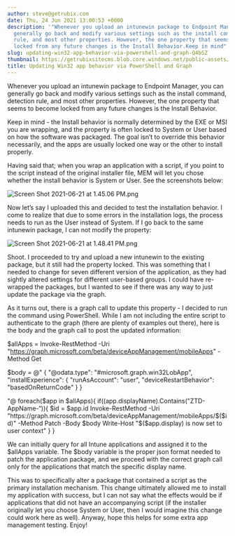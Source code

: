 ```yaml
---
author: steve@getrubix.com
date: Thu, 24 Jun 2021 13:00:53 +0000
description: '"Whenever you upload an intunewin package to Endpoint Manager, you can
  generally go back and modify various settings such as the install command, detection
  rule, and most other properties. However, the one property that seems to become
  locked from any future changes is the Install Behavior.Keep in mind"'
slug: updating-win32-app-behavior-via-powershell-and-graph-Q4bSZ
thumbnail: https://getrubixsitecms.blob.core.windows.net/public-assets/content/v1/logo512.png
title: Updating Win32 app behavior via PowerShell and Graph
---
```


Whenever you upload an intunewin package to Endpoint Manager, you can generally go back and modify various settings such as the install command, detection rule, and most other properties. However, the one property that seems to become locked from any future changes is the Install Behavior.

Keep in mind - the Install behavior is normally determined by the EXE or MSI you are wrapping, and the property is often locked to System or User based on how the software was packaged. The goal isn’t to override this behavior necessarily, and the apps are usually locked one way or the other to install properly.

Having said that; when you wrap an application with a script, if you point to the script instead of the original installer file, MEM will let you chose whether the install behavior is System or User. See the screenshots below:

![Screen Shot 2021-06-21 at 1.45.06 PM.png](https://getrubixsitecms.blob.core.windows.net/public-assets/content/v1/5dd365a31aa1fd743bc30b8e/1624539465543-X8FQ6RIM9IDN17DZMTDM/Screen+Shot+2021-06-21+at+1.45.06+PM.png)

Now let’s say I uploaded this and decided to test the installation behavior. I come to realize that due to some errors in the installation logs, the process needs to run as the User instead of System. If I go back to the same intunewin package, I can not modify the property:

![Screen Shot 2021-06-21 at 1.48.41 PM.png](https://getrubixsitecms.blob.core.windows.net/public-assets/content/v1/5dd365a31aa1fd743bc30b8e/1624539491572-MKPPS6YFMGKN882SVGZA/Screen+Shot+2021-06-21+at+1.48.41+PM.png)

Shoot. I proceeded to try and upload a new intunewin to the existing package, but it still had the property locked. This was something that I needed to change for seven different version of the application, as they had sightly altered settings for different user-based groups. I could have re-wrapped the packages, but I wanted to see if there was any way to just update the package via the graph.

As it turns out, there is a graph call to update this property - I decided to run the command using PowerShell. While I am not including the entire script to authenticate to the graph (there are plenty of examples out there), here is the body and the graph call to post the updated information:

$allApps = Invoke-RestMethod -Uri "https://graph.microsoft.com/beta/deviceAppManagement/mobileApps" -Method Get

$body = @"
{
 "@odata.type": "#microsoft.graph.win32LobApp",
 "installExperience": {
 "runAsAccount": "user",
 "deviceRestartBehavior": "basedOnReturnCode"
 }
}

"@
foreach($app in $allApps){
 if($($app.displayName).Contains("ZTD-AppName-“)){
 $id = $app.id
 Invoke-RestMethod -Uri "https://graph.microsoft.com/beta/deviceAppManagement/mobileApps/$($id)" -Method Patch -Body $body
 Write-Host "$($app.display) is now set to user context"
 }
}

We can initially query for all Intune applications and assigned it to the $allApps variable. The $body variable is the proper json format needed to patch the application package, and we proceed with the correct graph call only for the applications that match the specific display name.

This was to specifically alter a package that contained a script as the primary installation mechanism. This change ultimately allowed me to install my application with success, but I can not say what the effects would be if applications that did not have an accompanying script (if the installer originally let you choose System or User, then I would imagine this change could work here as well). Anyway, hope this helps for some extra app management testing. Enjoy!